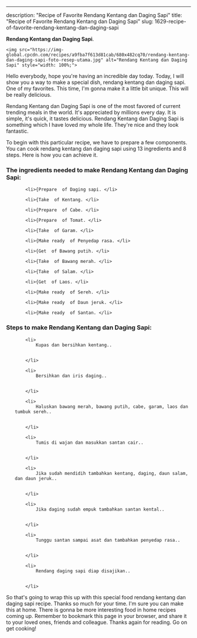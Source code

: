---
description: "Recipe of Favorite Rendang Kentang dan Daging Sapi"
title: "Recipe of Favorite Rendang Kentang dan Daging Sapi"
slug: 1629-recipe-of-favorite-rendang-kentang-dan-daging-sapi

<p>
	<strong>Rendang Kentang dan Daging Sapi</strong>. 
	
</p>
<p>
	
	<img src="https://img-global.cpcdn.com/recipes/a9fba7f613d81cab/680x482cq70/rendang-kentang-dan-daging-sapi-foto-resep-utama.jpg" alt="Rendang Kentang dan Daging Sapi" style="width: 100%;">
	
	
</p>
<p>
	Hello everybody, hope you're having an incredible day today. Today, I will show you a way to make a special dish, rendang kentang dan daging sapi. One of my favorites. This time, I'm gonna make it a little bit unique. This will be really delicious.
</p>
	
<p>
	Rendang Kentang dan Daging Sapi is one of the most favored of current trending meals in the world. It's appreciated by millions every day. It is simple, it's quick, it tastes delicious. Rendang Kentang dan Daging Sapi is something which I have loved my whole life. They're nice and they look fantastic.
</p>
<p>
	
</p>

<p>
To begin with this particular recipe, we have to prepare a few components. You can cook rendang kentang dan daging sapi using 13 ingredients and 8 steps. Here is how you can achieve it.
</p>

<h3>The ingredients needed to make Rendang Kentang dan Daging Sapi:</h3>

<ol>
	
		<li>{Prepare  of Daging sapi. </li>
	
		<li>{Take  of Kentang. </li>
	
		<li>{Prepare  of Cabe. </li>
	
		<li>{Prepare  of Tomat. </li>
	
		<li>{Take  of Garam. </li>
	
		<li>{Make ready  of Penyedap rasa. </li>
	
		<li>{Get  of Bawang putih. </li>
	
		<li>{Take  of Bawang merah. </li>
	
		<li>{Take  of Salam. </li>
	
		<li>{Get  of Laos. </li>
	
		<li>{Make ready  of Sereh. </li>
	
		<li>{Make ready  of Daun jeruk. </li>
	
		<li>{Make ready  of Santan. </li>
	
</ol>
<p>
	
</p>

<h3>Steps to make Rendang Kentang dan Daging Sapi:</h3>

<ol>
	
		<li>
			Kupas dan bersihkan kentang..
			
			
		</li>
	
		<li>
			Bersihkan dan iris daging..
			
			
		</li>
	
		<li>
			Haluskan bawang merah, bawang putih, cabe, garam, laos dan tumbuk sereh..
			
			
		</li>
	
		<li>
			Tumis di wajan dan masukkan santan cair..
			
			
		</li>
	
		<li>
			Jika sudah mendidih tambahkan kentang, daging, daun salam, dan daun jeruk..
			
			
		</li>
	
		<li>
			Jika daging sudah empuk tambahkan santan kental..
			
			
		</li>
	
		<li>
			Tunggu santan sampai asat dan tambahkan penyedap rasa..
			
			
		</li>
	
		<li>
			Rendang daging sapi diap disajikan..
			
			
		</li>
	
</ol>

<p>
	
</p>

<p>
	So that's going to wrap this up with this special food rendang kentang dan daging sapi recipe. Thanks so much for your time. I'm sure you can make this at home. There is gonna be more interesting food in home recipes coming up. Remember to bookmark this page in your browser, and share it to your loved ones, friends and colleague. Thanks again for reading. Go on get cooking!
</p>
